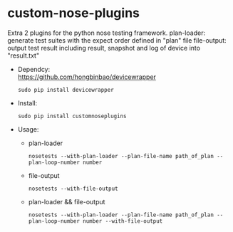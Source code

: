 custom-nose-plugins
===================
Extra 2 plugins for the python nose testing framework.
plan-loader: generate test suites with the expect order defined in "plan" file
file-output: output test result including result, snapshot and log of device into "result.txt"

* Dependcy:  
    https://github.com/hongbinbao/devicewrapper
    ```
    sudo pip install devicewrapper
    ```

* Install:   
    ```
    sudo pip install customnoseplugins
    ```

* Usage:  

  * plan-loader  
    ```
    nosetests --with-plan-loader --plan-file-name path_of_plan --plan-loop-number number 
    ```  

  * file-output  
    ```
    nosetests --with-file-output 
    ```  

  * plan-loader && file-output  
    ```
    nosetests --with-plan-loader --plan-file-name path_of_plan --plan-loop-number number --with-file-output 
    ```  
